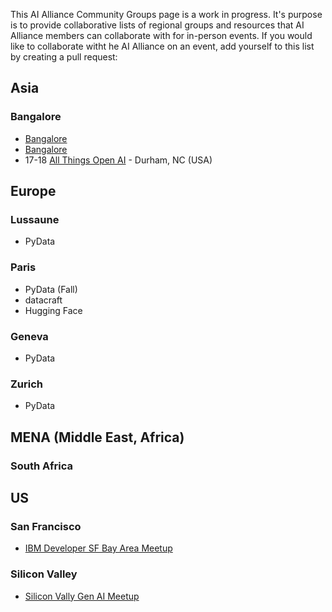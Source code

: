 This AI Alliance Community Groups page is a work in progress. It's purpose is to provide collaborative lists of regional groups and resources that AI Alliance members can collaborate with for in-person events. If you would like to collaborate witht he AI Alliance on an event, add yourself to this list by creating a pull request:

## Asia

### Bangalore
* [Bangalore](https://meetup.com/silicon-valley-gen-ai)
* [Bangalore](https://meetup.com/silicon-valley-gen-ai) 
* 17-18 [All Things Open AI](https://allthingsopen.ai/) - Durham, NC (USA)

## Europe

### Lussaune
* PyData

### Paris
* PyData (Fall)
* datacraft
* Hugging Face

### Geneva
* PyData

### Zurich
* PyData

## MENA (Middle East, Africa)

### South Africa 

## US

### San Francisco
* [IBM Developer SF Bay Area Meetup](https://www.meetup.com/ibm-developer-sf-bay-area-meetup/)

### Silicon Valley 
* [Silicon Vally Gen AI Meetup](https://meetup.com/silicon-valley-gen-ai) 


